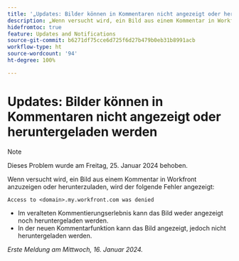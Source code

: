 ```yaml
---
title: '„Updates: Bilder können in Kommentaren nicht angezeigt oder heruntergeladen werden“'
description: „Wenn versucht wird, ein Bild aus einem Kommentar in Workfront anzuzeigen oder herunterzuladen, wird ein Fehler angezeigt.“
hidefromtoc: true
feature: Updates and Notifications
source-git-commit: b6271df75cce6d725f6d27b479b0eb31b8991acb
workflow-type: ht
source-wordcount: '94'
ht-degree: 100%

---
```



# Updates: Bilder können in Kommentaren nicht angezeigt oder heruntergeladen werden

>[!NOTE]
>
>Dieses Problem wurde am Freitag, 25. Januar 2024 behoben.

Wenn versucht wird, ein Bild aus einem Kommentar in Workfront anzuzeigen oder herunterzuladen, wird der folgende Fehler angezeigt:

`Access to <domain>.my.workfront.com was denied`

* Im veralteten Kommentierungserlebnis kann das Bild weder angezeigt noch heruntergeladen werden.
* In der neuen Kommentarfunktion kann das Bild angezeigt, jedoch nicht heruntergeladen werden.

_Erste Meldung am Mittwoch, 16. Januar 2024._
